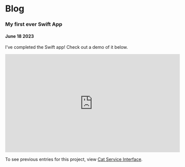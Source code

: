 # Blog

### My first ever Swift App
#### June 18 2023

I've completed the Swift app! Check out a demo of it below.

<iframe class="wrapper" width="560" height="315" src="https://www.youtube.com/embed/zJSYj9NrGD4" title="YouTube video player" frameborder="0" allow="accelerometer; autoplay; clipboard-write; encrypted-media; gyroscope; picture-in-picture; web-share" allowfullscreen></iframe>
<br/>

To see previous entries for this project, view <a href="{{site.url}}/blog/catserviceinterface.html">Cat Service Interface</a>.
